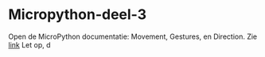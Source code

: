 # Micropython-deel-3

Open de MicroPython documentatie: Movement, Gestures, en Direction. Zie [link](https://microbit-micropython.readthedocs.io/en/v1.1.1/tutorials/movement.html)
Let op, d



